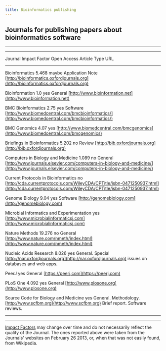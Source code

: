 ```yaml
---
title: Bioinformatics publishing
---
```


## Journals for publishing papers about bioinformatics software

****

-----------------------------------------------------------------------------------------------------------------------
Journal                                     Impact Factor   Open Access     Article Type               URL
------------------------------------------  --------------- --------------- -------------------------  -----
Bioinformatics                              5.468           maybe           Application Note           [http://bioinformatics.oxfordjournals.org](http://bioinformatics.oxfordjournals.org)

Bioinformation                              1.0             yes             General                    [http://www.bioinformation.net](http://www.bioinformation.net)

BMC Bioinformatics                          2.75            yes             Software                   [http://www.biomedcentral.com/bmcbioinformatics/](http://www.biomedcentral.com/bmcbioinformatics/)

BMC Genomics                                4.07            yes                                        [http://www.biomedcentral.com/bmcgenomics](http://www.biomedcentral.com/bmcgenomics)

Briefings in Bioinformatics                 5.202           no              Review                     [http://bib.oxfordjournals.org](http://bib.oxfordjournals.org) 

Computers in Biology and Medicine           1.089           no              General                    [http://www.journals.elsevier.com/computers-in-biology-and-medicine/](http://www.journals.elsevier.com/computers-in-biology-and-medicine/) 

Current Protocols in Bioinformatics                         no                                         [http://cda.currentprotocols.com/WileyCDA/CPTitle/isbn-0471250937.html](http://cda.currentprotocols.com/WileyCDA/CPTitle/isbn-0471250937.html)

Genome Biology                              9.04            yes             Software                   [http://genomebiology.com](http://genomebiology.com) 

Microbial Informatics and Experimentation                   yes                                        [http://www.microbialinformaticsj.com](http://www.microbialinformaticsj.com)

Nature Methods                              19.276          no              General                    [http://www.nature.com/nmeth/index.html](http://www.nature.com/nmeth/index.html) 

Nucleic Acids Research                      8.026           yes             General. Special           [http://nar.oxfordjournals.org](http://nar.oxfordjournals.org)
                                                                            issues on
                                                                            databases and
                                                                            web apps. 

PeerJ                                                       yes             General                    [https://peerj.com](https://peerj.com)

PLoS One                                    4.092           yes             General                    [http://www.plosone.org](http://www.plosone.org)

Source Code for Biology and Medicine                        yes             General. Methodology.      [http://www.scfbm.org](http://www.scfbm.org)
                                                                            Brief report. Software
                                                                            reviews.

-----------------------------------------------------------------------------------------------------------------------

****

[Impact Factors](http://thomsonreuters.com/products_services/science/free/essays/impact_factor/) 
may change over time and do not necessarily reflect the quality of the Journal.
The ones reported above were taken from the Journals' websites on February 26 2013,
or, when that was not easily found, from Wikipedia.
